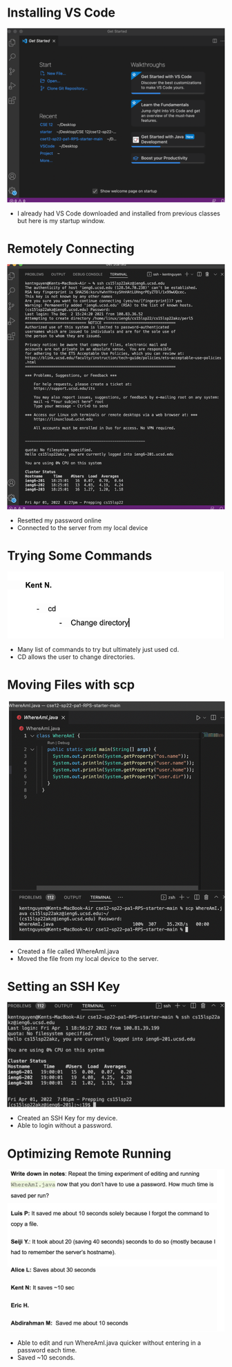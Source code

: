 # Installing VS Code
![VSCode](vscode.png)
- I already had VS Code downloaded and installed from previous classes but here is my startup window.

# Remotely Connecting
![Remote](RemoteConnect.png)
- Resetted my password online
- Connected to the server from my local device

# Trying Some Commands
![Commands](Commands.png)
- Many list of commands to try but ultimately just used cd.
- CD allows the user to change directories.

# Moving Files with scp
![Moving](Moving.png)
- Created a file called WhereAmI.java
- Moved the file from my local device to the server.

# Setting an SSH Key
![SSH](SSH.png)
- Created an SSH Key for my device.
- Able to login without a password.

# Optimizing Remote Running
![Optimize](Optimize.png)
- Able to edit and run WhereAmI.java quicker without entering in a password each time.
- Saved ~10 seconds.

